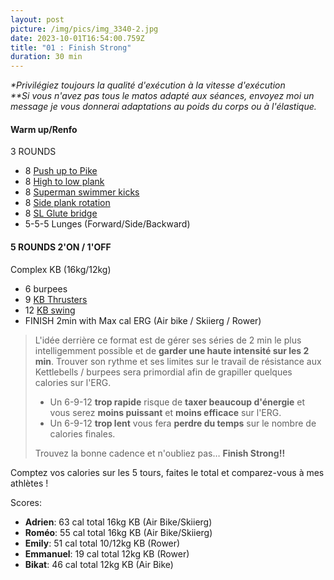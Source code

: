```yaml
---
layout: post
picture: /img/pics/img_3340-2.jpg
date: 2023-10-01T16:54:00.759Z
title: "01 : Finish Strong"
duration: 30 min
---
```

*\*Privilégiez toujours la qualité d'exécution à la vitesse d'exécution*\
*\*\*Si vous n'avez pas tous le matos adapté aux séances, envoyez moi un message je vous donnerai adaptations au poids du corps ou à l'élastique.*

#### **Warm up/Renfo**

3 ROUNDS

* 8 [Push up to Pike](https://www.youtube.com/watch?v=gxf460U591I&t=29s)
* 8 [High to low plank](https://www.youtube.com/watch?v=jdnPcOf4YOA)
* 8 [Superman swimmer kicks](https://www.youtube.com/watch?v=giIrfytRWIQ)
* 8 [Side plank rotation](https://www.youtube.com/watch?v=RXlHKL_NEN8)
* 8 [SL Glute bridge](https://www.youtube.com/watch?v=AVAXhy6pl7o)
* 5-5-5 Lunges (Forward/Side/Backward)

#### **5 ROUNDS 2'ON / 1'OFF**

Complex KB (16kg/12kg)

* 6 burpees
* 9 [KB Thrusters](https://www.youtube.com/watch?v=ktDIi7qBHHM) 
* 12 [KB swing](https://www.youtube.com/watch?v=KkYOW3jDhoM) 
* FINISH 2min with Max cal ERG (Air bike / Skiierg / Rower) 

> L'idée derrière ce format est de gérer ses séries de 2 min le plus intelligemment possible et de **garder une haute intensité sur les 2 min**. Trouver son rythme et ses limites sur le travail de résistance aux Kettlebells / burpees sera primordial afin de grapiller quelques calories sur l'ERG.
>
> * Un 6-9-12 **trop rapide** risque de **taxer beaucoup d'énergie** et vous serez **moins puissant** et **moins efficace** sur l'ERG.
> * Un 6-9-12 **trop lent** vous fera **perdre du temps** sur le nombre de calories finales.
>
> Trouvez la bonne cadence et n'oubliez pas… **Finish Strong!!**

Comptez vos calories sur les 5 tours, faites le total et comparez-vous à mes athlètes !

Scores: 

* **Adrien**: 63 cal total 16kg KB (Air Bike/Skiierg)
* **Roméo**: 55 cal total 16kg KB (Air Bike/Skiierg)
* **Emily**: 51 cal total 10/12kg KB (Rower)
* **Emmanuel**: 19 cal total 12kg KB (Rower) 
* **Bikat**: 46 cal total 12kg KB (Air Bike)